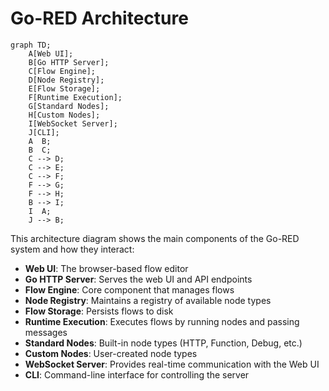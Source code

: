 # Go-RED Architecture

```mermaid
graph TD;
    A[Web UI];
    B[Go HTTP Server];
    C[Flow Engine];
    D[Node Registry];
    E[Flow Storage];
    F[Runtime Execution];
    G[Standard Nodes];
    H[Custom Nodes];
    I[WebSocket Server];
    J[CLI];
    A  B;
    B  C;
    C --> D;
    C --> E;
    C --> F;
    F --> G;
    F --> H;
    B --> I;
    I  A;
    J --> B;
```

This architecture diagram shows the main components of the Go-RED system and how they interact:

- **Web UI**: The browser-based flow editor
- **Go HTTP Server**: Serves the web UI and API endpoints
- **Flow Engine**: Core component that manages flows
- **Node Registry**: Maintains a registry of available node types
- **Flow Storage**: Persists flows to disk
- **Runtime Execution**: Executes flows by running nodes and passing messages
- **Standard Nodes**: Built-in node types (HTTP, Function, Debug, etc.)
- **Custom Nodes**: User-created node types
- **WebSocket Server**: Provides real-time communication with the Web UI
- **CLI**: Command-line interface for controlling the server
